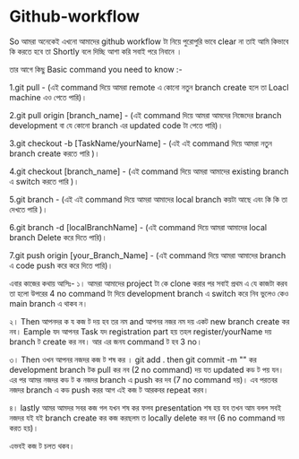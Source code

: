 # Github-workflow

So আমরা অনেকেই এখনো আমাদের github workflow টা নিয়ে পুরোপুরি ভাবে clear না তাই
আমি কিভাবে কি করতে হবে তা Shortly বলে দিচ্ছি আশা করি সবাই পরে নিবানে ।

তার আগে কিছু Basic command you need to know :-

1.git pull - (এই command দিয়ে আমরা remote এ কোনো নতুন branch create হলে তা Loacl machine এও পেতে পারি)।

2.git pull origin [branch_name] - (এই command দিয়ে আমরা আমদের নিজেদের branch development বা যে কোনো branch এর updated code টা পেতে পারি)।

3.git checkout -b [TaskName/yourName] - (এই এই command দিয়ে আমরা নতুন branch create করতে পারি )।

4.git checkout [branch_name] - (এই command দিয়ে আমরা আমাদের existing branch এ switch করতে পারি )।

5.git branch - (এই এই command দিয়ে আমরা আমাদের local branch কয়টা আছে  এবং কি কি তা দেখতে পারি )।

6.git branch -d [localBranchName] - (এই command দিয়ে আমরা আমাদের local branch Delete করে দিতে পারি)।

7.git push origin [your_Branch_Name] - (এই command দিয়ে আমরা আমাদের  branch এ code push করে  করে দিতে পারি)।


এবার কাজের কথায় আসিঃ-
১। আমরা আমাদের project টা কে clone করার পর সবাই  প্রথম এ যে কাজটা করব তা হলো উপরের 4 no
command টা দিয়ে development branch এ switch করে নিব ভুলেও কেও main branch এ থাকব ন।

২। Then আপনদর ক য কজ ট দয় হব তর নম and আপনর নজর নম দয় একট new branch create কর নব। Eample 
যদ আপনর Task যদ registration part হয় তহল register/yourName দয় branch ট create কর নব। আর এর জনয command
ট হব 3 no। 

৩। Then ওখন আপনর নজদর কজ ট শষ কর ।  git add . then git commit -m "" কর 
development branch টক pull কর নব (2 no command) দয় যত  updated কড ট পয় যন। এর পর আমর নজদর কড ট ক নজদর branch এ push কর দব (7 no command দয়)। এব পরতবর নজদর branch এ কড push করর আগ এই কজ ট আরকবর repeat করব।

৪। lastly আমর আমদর সবর কজ গল যখন শষ কর ফলব presentation শষ হয় যব তখন আম বলল সবই নজদর  যই যই branch create কর কজ করছলম ত locally delete কর দব (6 no command দয় করত হয়)।

এভবই কজ ট চলত থকব।

